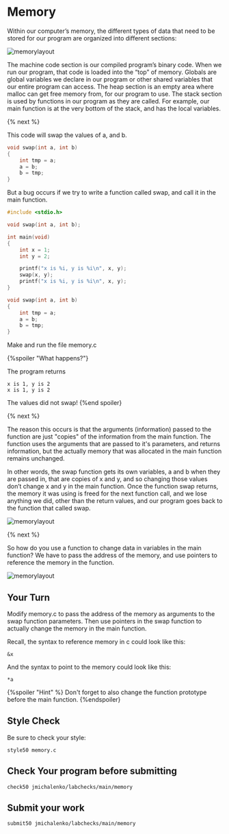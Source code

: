 # Memory

Within our computer’s memory, the different types of data that need to be stored for our program are organized into different sections:

![memorylayout](https://raw.githubusercontent.com/jmichalenko/cs50labs/2020/memory/memory_layout.png)

The machine code section is our compiled program’s binary code. When we run our program, that code is loaded into the “top” of memory.
Globals are global variables we declare in our program or other shared variables that our entire program can access.
The heap section is an empty area where malloc can get free memory from, for our program to use.
The stack section is used by functions in our program as they are called. For example, our main function is at the very bottom of the stack, and has the local variables.

{% next %}

This code will swap the values of a, and b.
```c
void swap(int a, int b)
{
    int tmp = a;
    a = b;
    b = tmp;
}
```
But a bug occurs if we try to write a function called swap, and call it in the main function.

```c
#include <stdio.h>

void swap(int a, int b);

int main(void)
{
    int x = 1;
    int y = 2;

    printf("x is %i, y is %i\n", x, y);
    swap(x, y);
    printf("x is %i, y is %i\n", x, y);
}

void swap(int a, int b)
{
    int tmp = a;
    a = b;
    b = tmp;
}
```
Make and run the file memory.c

{%spoiler "What happens?"}

The program returns

```
x is 1, y is 2
x is 1, y is 2
```

The values did not swap!
{%end spoiler}

{% next %}

The reason this occurs is that the arguments (information) passed to the function are just "copies" of the information from the main function.  The function uses the arguments that are passed to it's parameters, and returns information, but the actually memory that was allocated in the main function remains unchanged.

In other words, the swap function gets its own variables, a and b when they are passed in, that are copies of x and y, and so changing those values don’t change x and y in the main function. Once the function swap returns, the memory it was using is freed for the next function call, and we lose anything we did, other than the return values, and our program goes back to the function that called swap.

![memorylayout](https://raw.githubusercontent.com/jmichalenko/cs50labs/2020/memory/stack.png)

{% next %}

So how do you use a function to change data in variables in the main function? We have to pass the address of the memory, and use pointers to reference the memory in the function.

![memorylayout](https://raw.githubusercontent.com/jmichalenko/cs50labs/2020/memory/pointers.png)

## Your Turn
Modify memory.c to pass the address of the memory as arguments to the swap function parameters.  Then use pointers in the swap function to actually change the memory in the main function.

Recall, the syntax to reference memory in c could look like this:
```
&x
```
And the syntax to point to the memory could look like this:
```
*a
```
{%spoiler "Hint" %}
Don't forget to also change the function prototype before the main function.
{%endspoiler}

## Style Check
Be sure to check your style:

```
style50 memory.c
```
## Check Your program before submitting
```
check50 jmichalenko/labchecks/main/memory
```
## Submit your work
```
submit50 jmichalenko/labchecks/main/memory
